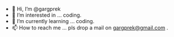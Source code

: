 - 👋 Hi, I’m @gargprek
- 👀 I’m interested in ... coding.
- 🌱 I’m currently learning ... coding. 
- 📫 How to reach me ... pls drop a mail on gargprek@gmail.com .

<!---
gargprek/gargprek is a ✨ special ✨ repository because its `README.md` (this file) appears on your GitHub profile.
You can click the Preview link to take a look at your changes.
--->
